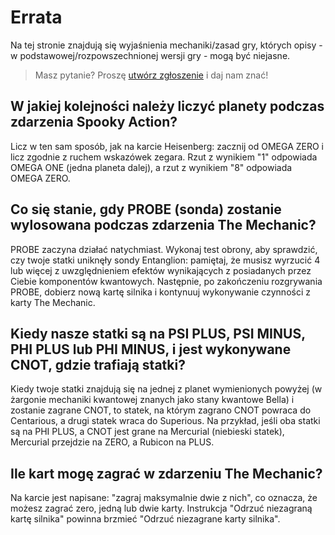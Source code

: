 # Errata
Na tej stronie znajdują się wyjaśnienia mechaniki/zasad gry, których opisy - w podstawowej/rozpowszechnionej wersji gry - mogą być niejasne.

> Masz pytanie? Proszę [utwórz zgłoszenie](../../../issues) i daj nam znać!

## W jakiej kolejności należy liczyć planety podczas zdarzenia Spooky Action?
Licz w ten sam sposób, jak na karcie Heisenberg: zacznij od OMEGA ZERO i licz zgodnie z ruchem wskazówek zegara. Rzut z wynikiem "1" odpowiada OMEGA ONE (jedna planeta dalej), a rzut z wynikiem "8" odpowiada OMEGA ZERO.

## Co się stanie, gdy PROBE (sonda) zostanie wylosowana podczas zdarzenia The Mechanic?
PROBE zaczyna działać natychmiast. Wykonaj test obrony, aby sprawdzić, czy twoje statki uniknęły sondy Entanglion: pamiętaj, że musisz wyrzucić 4 lub więcej z uwzględnieniem efektów wynikających z posiadanych przez Ciebie komponentów kwantowych. Następnie, po zakończeniu rozgrywania PROBE, dobierz nową kartę silnika i kontynuuj wykonywanie czynności z karty The Mechanic.

## Kiedy nasze statki są na PSI PLUS, PSI MINUS, PHI PLUS lub PHI MINUS, i jest wykonywane CNOT, gdzie trafiają statki?
Kiedy twoje statki znajdują się na jednej z planet wymienionych powyżej (w żargonie mechaniki kwantowej znanych jako stany kwantowe Bella) i zostanie zagrane CNOT, to statek, na którym zagrano CNOT powraca do Centarious, a drugi statek wraca do Superious. Na przykład, jeśli oba statki są na PHI PLUS, a CNOT jest grane na Mercurial (niebieski statek), Mercurial przejdzie na ZERO, a Rubicon na PLUS.

## Ile kart mogę zagrać w zdarzeniu The Mechanic?
Na karcie jest napisane: "zagraj maksymalnie dwie z nich", co oznacza, że możesz zagrać zero, jedną lub dwie karty. Instrukcja "Odrzuć niezagraną kartę silnika" powinna brzmieć "Odrzuć niezagrane karty silnika".
